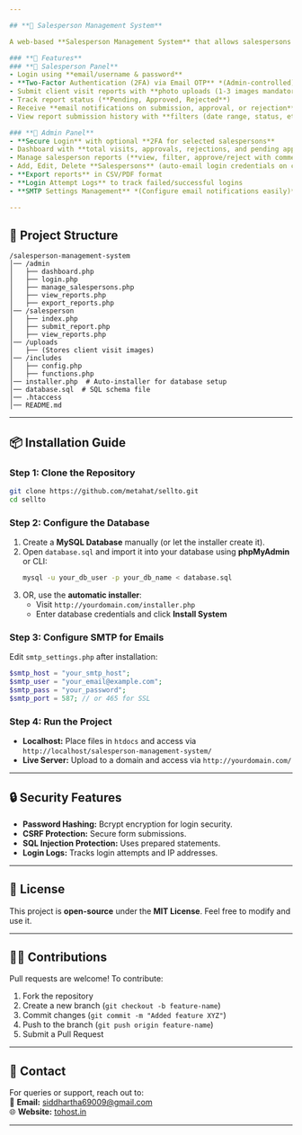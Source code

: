 ```yaml
---

## **📌 Salesperson Management System**  

A web-based **Salesperson Management System** that allows salespersons to submit client visit reports, track approvals, and manage users via an admin panel with email notifications.  

### **🚀 Features**
### **🔹 Salesperson Panel**
- Login using **email/username & password**  
- **Two-Factor Authentication (2FA) via Email OTP** *(Admin-controlled)*  
- Submit client visit reports with **photo uploads (1-3 images mandatory)**  
- Track report status (**Pending, Approved, Rejected**)  
- Receive **email notifications on submission, approval, or rejection**  
- View report submission history with **filters (date range, status, etc.)**  

### **🔹 Admin Panel**
- **Secure Login** with optional **2FA for selected salespersons**  
- Dashboard with **total visits, approvals, rejections, and pending approvals**  
- Manage salesperson reports (**view, filter, approve/reject with comments**)  
- Add, Edit, Delete **Salespersons** (auto-email login credentials on creation)  
- **Export reports** in CSV/PDF format  
- **Login Attempt Logs** to track failed/successful logins  
- **SMTP Settings Management** *(Configure email notifications easily)*  

---
```


## **📂 Project Structure**
```
/salesperson-management-system
│── /admin
│   ├── dashboard.php
│   ├── login.php
│   ├── manage_salespersons.php
│   ├── view_reports.php
│   ├── export_reports.php
│── /salesperson
│   ├── index.php
│   ├── submit_report.php
│   ├── view_reports.php
│── /uploads
│   ├── (Stores client visit images)
│── /includes
│   ├── config.php
│   ├── functions.php
│── installer.php  # Auto-installer for database setup
│── database.sql  # SQL schema file
│── .htaccess
│── README.md
```

---

## **📦 Installation Guide**
### **Step 1: Clone the Repository**
```sh
git clone https://github.com/metahat/sellto.git
cd sellto
```

### **Step 2: Configure the Database**
1. Create a **MySQL Database** manually (or let the installer create it).  
2. Open `database.sql` and import it into your database using **phpMyAdmin** or CLI:  
   ```sh
   mysql -u your_db_user -p your_db_name < database.sql
   ```
3. OR, use the **automatic installer**:
   - Visit `http://yourdomain.com/installer.php`
   - Enter database credentials and click **Install System**  

### **Step 3: Configure SMTP for Emails**
Edit `smtp_settings.php` after installation:
```php
$smtp_host = "your_smtp_host";
$smtp_user = "your_email@example.com";
$smtp_pass = "your_password";
$smtp_port = 587; // or 465 for SSL
```

### **Step 4: Run the Project**
- **Localhost:** Place files in `htdocs` and access via `http://localhost/salesperson-management-system/`  
- **Live Server:** Upload to a domain and access via `http://yourdomain.com/`  

---

## **🔒 Security Features**
- **Password Hashing:** Bcrypt encryption for login security.  
- **CSRF Protection:** Secure form submissions.  
- **SQL Injection Protection:** Uses prepared statements.  
- **Login Logs:** Tracks login attempts and IP addresses.  

---

## **📜 License**
This project is **open-source** under the **MIT License**. Feel free to modify and use it.  

---

## **👨‍💻 Contributions**
Pull requests are welcome! To contribute:  
1. Fork the repository  
2. Create a new branch (`git checkout -b feature-name`)  
3. Commit changes (`git commit -m "Added feature XYZ"`)  
4. Push to the branch (`git push origin feature-name`)  
5. Submit a Pull Request  

---

## **📧 Contact**
For queries or support, reach out to:  
📩 **Email:** siddhartha69009@gmail.com  
🌐 **Website:** [tohost.in](https://tohost.in/)  

---
